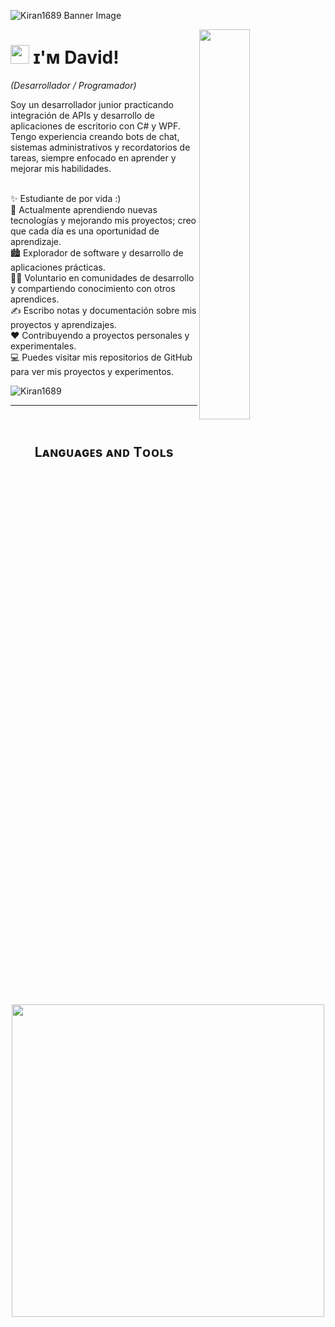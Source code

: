 <!--Banner-->
![Kiran1689 Banner Image](https://github.com/Kiran1689/kiran1689/blob/main/banner.png)

<!--Night Owl image-->
<div>
  <img align="right" width="40%" src="https://owlbertsio-resized.s3.amazonaws.com/Popper.psd.full.png">
</div>

<!--Header Name-->
# <img src="https://emojis.slackmojis.com/emojis/images/1531849430/4246/blob-sunglasses.gif?1531849430" width="30"/> ɪ'ᴍ David! 
*(Desarrollador / Programador)*
<br /> 

<!--Start Intro-->               
<p align="left">Soy un desarrollador junior practicando integración de APIs y desarrollo de aplicaciones de escritorio con C# y WPF. Tengo experiencia creando bots de chat, sistemas administrativos y recordatorios de tareas, siempre enfocado en aprender y mejorar mis habilidades. </p>

<br>✨ Estudiante de por vida :)<br>
🌱 Actualmente aprendiendo nuevas tecnologías y mejorando mis proyectos; creo que cada día es una oportunidad de aprendizaje.<br>
🏙 Explorador de software y desarrollo de aplicaciones prácticas.<br>
💁‍♂️ Voluntario en comunidades de desarrollo y compartiendo conocimiento con otros aprendices.<br>
✍ Escribo notas y documentación sobre mis proyectos y aprendizajes.<br>
❤ Contribuyendo a proyectos personales y experimentales.<br>
💻 Puedes visitar mis repositorios de GitHub para ver mis proyectos y experimentos.<br>
<!--End Intro-->

<!--Profile Count Badge-->
<p align="left">
  <img src="https://komarev.com/ghpvc/?username=Kiran1689&label=Profile%20views&color=770677&style=for-the-badge&logo=star" alt="Kiran1689" style="padding-right:20px;" />
</p>

---
<br />

<!--Languages and Tools Section-->       
<h2 align="center">Lᴀɴɢᴜᴀɢᴇs ᴀɴᴅ Tᴏᴏʟs</h2> 
<p align="center">
<img width="500px"  src="https://skillicons.dev/icons?i=py,java,js,html,css,react,nodejs,express,django,md,solidity,postgres,mongo,git,vscode,docker,aws,postman,supabase,linux&perline=10"  />
</p>
<br />

